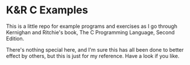 # K&R C Examples

This is a little repo for example programs and exercises as I go through Kernighan and Ritchie's book, The C Programming Language, Second Edition.

There's nothing special here, and I'm sure this has all been done to better effect by others, but this is just for my reference. Have a look if you like.